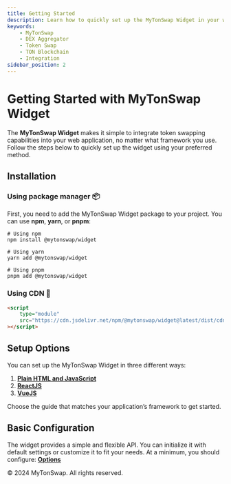 ```yaml
---
title: Getting Started
description: Learn how to quickly set up the MyTonSwap Widget in your web application.
keywords:
    - MyTonSwap
    - DEX Aggregator
    - Token Swap
    - TON Blockchain
    - Integration
sidebar_position: 2
---
```


# Getting Started with MyTonSwap Widget

The **MyTonSwap Widget** makes it simple to integrate token swapping capabilities into your web application, no matter what framework you use. Follow the steps below to quickly set up the widget using your preferred method.

## Installation

### Using package manager 📦️

First, you need to add the MyTonSwap Widget package to your project. You can use **npm**, **yarn**, or **pnpm**:

```shell
# Using npm
npm install @mytonswap/widget

# Using yarn
yarn add @mytonswap/widget

# Using pnpm
pnpm add @mytonswap/widget
```

### Using CDN 🔌

```html
<script
    type="module"
    src="https://cdn.jsdelivr.net/npm/@mytonswap/widget@latest/dist/cdn/mytonswap-widget.js"
></script>
```

## Setup Options

You can set up the MyTonSwap Widget in three different ways:

1. [**Plain HTML and JavaScript**](./html)
2. [**ReactJS**](./react)
3. [**VueJS**](./vue)

Choose the guide that matches your application’s framework to get started.

## Basic Configuration

The widget provides a simple and flexible API. You can initialize it with default settings or customize it to fit your needs. At a minimum, you should configure: [**Options**](./options)

© 2024 MyTonSwap. All rights reserved.
